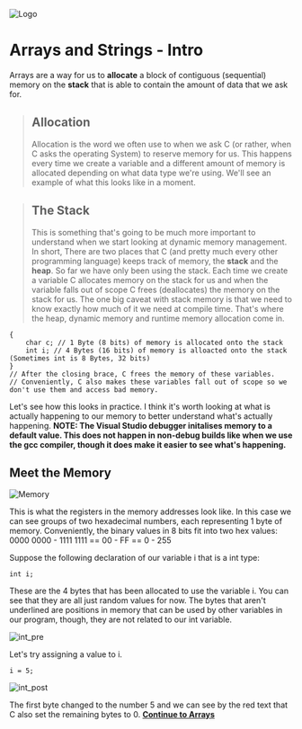 ![Logo](https://imgur.com/lcSk5CF.png)

# Arrays and Strings - Intro

Arrays are a way for us to **allocate** a block of contiguous (sequential) memory on the **stack** that is able to contain the amount of data that we ask for.

> ## **Allocation**
> Allocation is the word we often use to when we ask C (or rather, when C asks the operating System) to reserve memory for us. This happens every time we create a variable and a different amount of memory is allocated depending on what data type we're using.
We'll see an example of what this looks like in a moment.

> ## **The Stack**
> This is something that's going to be much more important to understand when we start looking at dynamic memory management. In short, There are two places that C (and pretty much every other programming language) keeps track of memory, the **stack** and the **heap**.
So far we have only been using the stack. Each time we create a variable C allocates memory on the stack for us and when the variable falls out of scope C frees (deallocates) the memory on the stack for us.
The one big caveat with stack memory is that we need to know exactly how much of it we need at compile time. That's where the heap, dynamic memory and runtime memory allocation come in.
```
{
    char c; // 1 Byte (8 bits) of memory is allocated onto the stack
    int i; // 4 Bytes (16 bits) of memory is alloacted onto the stack (Sometimes int is 8 Bytes, 32 bits)
}
// After the closing brace, C frees the memory of these variables.
// Conveniently, C also makes these variables fall out of scope so we don't use them and access bad memory.
```


Let's see how this looks in practice. I think it's worth looking at what is actually happening to our memory to better understand what's actually happening.
**NOTE: The Visual Studio debugger initalises memory to a default value. This does not happen in non-debug builds like when we use the gcc compiler, though it does make it easier to see what's happening.**

## Meet the Memory
![Memory](https://imgur.com/2vCakjM.png)

This is what the registers in the memory addresses look like. In this case we can see groups of two hexadecimal numbers, each representing 1 byte of memory. Conveniently, the binary values in 8 bits fit into two hex values: 0000 0000 - 1111 1111 == 00 - FF == 0 - 255

Suppose the following declaration of our variable i that is a int type:
```
int i;
```
These are the 4 bytes that has been allocated to use the variable i. You can see that they are all just random values for now. The bytes that aren't underlined are positions in memory that can be used by other variables in our program, though, they are not related to our int variable.

![int_pre](https://imgur.com/O79yHFo.png)

Let's try assigning a value to i.
```
i = 5;
```

![int_post](https://imgur.com/7OlOwhu.png)

The first byte changed to the number 5 and we can see by the red text that C also set the remaining bytes to 0.
[**Continue to Arrays**]()
